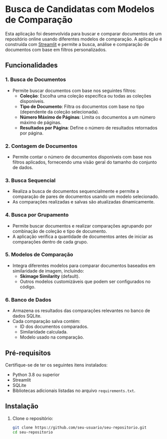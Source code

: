 # Busca de Candidatas com Modelos de Comparação

Esta aplicação foi desenvolvida para buscar e comparar documentos de um repositório online usando diferentes modelos de comparação. A aplicação é construída com [Streamlit](https://streamlit.io/) e permite a busca, análise e comparação de documentos com base em filtros personalizados.

## Funcionalidades

### 1. **Busca de Documentos**
- Permite buscar documentos com base nos seguintes filtros:
  - **Coleção**: Escolha uma coleção específica ou todas as coleções disponíveis.
  - **Tipo de Documento**: Filtra os documentos com base no tipo (dependente da coleção selecionada).
  - **Número Máximo de Páginas**: Limita os documentos a um número máximo de páginas.
  - **Resultados por Página**: Define o número de resultados retornados por página.

### 2. **Contagem de Documentos**
- Permite contar o número de documentos disponíveis com base nos filtros aplicados, fornecendo uma visão geral do tamanho do conjunto de dados.

### 3. **Busca Sequencial**
- Realiza a busca de documentos sequencialmente e permite a comparação de pares de documentos usando um modelo selecionado.
- As comparações realizadas e salvas são atualizadas dinamicamente.

### 4. **Busca por Grupamento**
- Permite buscar documentos e realizar comparações agrupando por combinação de coleção e tipo de documento.
- A aplicação verifica a quantidade de documentos antes de iniciar as comparações dentro de cada grupo.

### 5. **Modelos de Comparação**
- Integra diferentes modelos para comparar documentos baseados em similaridade de imagem, incluindo:
  - **Skimage Similarity** (default).
  - Outros modelos customizáveis que podem ser configurados no código.

### 6. **Banco de Dados**
- Armazena os resultados das comparações relevantes no banco de dados SQLite.
- Cada comparação salva contém:
  - ID dos documentos comparados.
  - Similaridade calculada.
  - Modelo usado na comparação.

## Pré-requisitos

Certifique-se de ter os seguintes itens instalados:

- Python 3.8 ou superior
- Streamlit
- SQLite
- Bibliotecas adicionais listadas no arquivo `requirements.txt`.

## Instalação

1. Clone o repositório:
   ```bash
   git clone https://github.com/seu-usuario/seu-repositorio.git
   cd seu-repositorio
